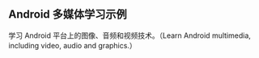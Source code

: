 ## Android 多媒体学习示例

学习 Android 平台上的图像、音频和视频技术。（Learn Android multimedia, including video, audio and graphics.）
